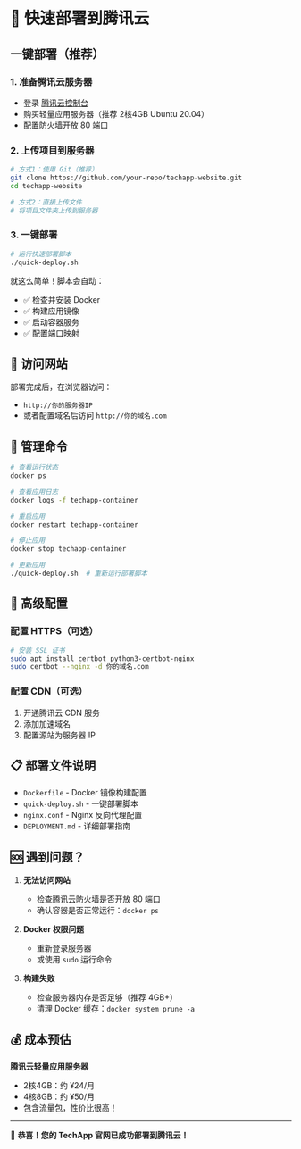 # 🚀 快速部署到腾讯云

## 一键部署（推荐）

### 1. 准备腾讯云服务器
- 登录 [腾讯云控制台](https://console.cloud.tencent.com/)
- 购买轻量应用服务器（推荐 2核4GB Ubuntu 20.04）
- 配置防火墙开放 80 端口

### 2. 上传项目到服务器
```bash
# 方式1：使用 Git（推荐）
git clone https://github.com/your-repo/techapp-website.git
cd techapp-website

# 方式2：直接上传文件
# 将项目文件夹上传到服务器
```

### 3. 一键部署
```bash
# 运行快速部署脚本
./quick-deploy.sh
```

就这么简单！脚本会自动：
- ✅ 检查并安装 Docker
- ✅ 构建应用镜像
- ✅ 启动容器服务
- ✅ 配置端口映射

## 📱 访问网站

部署完成后，在浏览器访问：
- `http://你的服务器IP`
- 或者配置域名后访问 `http://你的域名.com`

## 🔧 管理命令

```bash
# 查看运行状态
docker ps

# 查看应用日志
docker logs -f techapp-container

# 重启应用
docker restart techapp-container

# 停止应用
docker stop techapp-container

# 更新应用
./quick-deploy.sh  # 重新运行部署脚本
```

## 🌟 高级配置

### 配置 HTTPS（可选）
```bash
# 安装 SSL 证书
sudo apt install certbot python3-certbot-nginx
sudo certbot --nginx -d 你的域名.com
```

### 配置 CDN（可选）
1. 开通腾讯云 CDN 服务
2. 添加加速域名
3. 配置源站为服务器 IP

## 📋 部署文件说明

- `Dockerfile` - Docker 镜像构建配置
- `quick-deploy.sh` - 一键部署脚本
- `nginx.conf` - Nginx 反向代理配置
- `DEPLOYMENT.md` - 详细部署指南

## 🆘 遇到问题？

1. **无法访问网站**
   - 检查腾讯云防火墙是否开放 80 端口
   - 确认容器是否正常运行：`docker ps`

2. **Docker 权限问题**
   - 重新登录服务器
   - 或使用 `sudo` 运行命令

3. **构建失败**
   - 检查服务器内存是否足够（推荐 4GB+）
   - 清理 Docker 缓存：`docker system prune -a`

## 💰 成本预估

**腾讯云轻量应用服务器**
- 2核4GB：约 ¥24/月
- 4核8GB：约 ¥50/月
- 包含流量包，性价比很高！

---

🎉 **恭喜！您的 TechApp 官网已成功部署到腾讯云！**